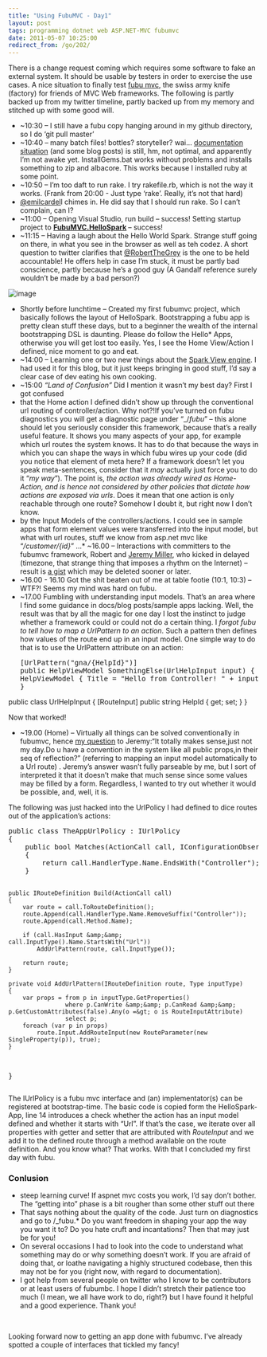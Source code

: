 ```yaml
---
title: "Using FubuMVC - Day1"
layout: post
tags: programming dotnet web ASP.NET-MVC fubumvc
date: 2011-05-07 10:25:00
redirect_from: /go/202/
---
```


There is a change request coming which requires some software to fake an external system. It should be usable by testers in order to exercise the use cases. A nice situation to finally test [fubu mvc](https://github.com/DarthFubuMVC/fubumvc), the swiss army knife (factory) for friends of MVC Web frameworks. The following is partly backed up from my twitter timeline, partly backed up from my memory and stitched up with some good will.

*   ~10:30 – I still have a fubu copy hanging around in my github directory, so I do ‘git pull master’
*   ~10:40 – many batch files! bottles? storyteller? wai… [documentation](http://wiki.fubumvc.com/Main_Page) [situation](https://github.com/DarthFubuMVC/fubumvc/wiki) (and some blog posts) is still, hm, not optimal, and apparently I’m not awake yet. InstallGems.bat works without problems and installs something to zip and albacore. This works because I installed ruby at some point.
*   ~10:50 – I’m too daft to run rake. I try rakefile.rb, which is not the way it works. (Frank from 20:00 - Just type ‘rake’. Really, it’s not that hard)
*   [@emilcardel](http://twitter.com/#!/emilcardell)l chimes in. He did say that I should run rake. So I can’t complain, can I?
*   ~11:00 – Opening Visual Studio, run build – success!
Setting startup project to **[FubuMVC.HelloSpark](https://github.com/DarthFubuMVC/fubumvc/tree/master/src/FubuMVC.HelloSpark)&nbsp;**– success!
*   ~11:15 – Having a laugh about the Hello World Spark. Strange stuff going on there, in what you see in the browser as well as teh codez. A short question to twitter clarifies that [@RobertTheGrey](http://twitter.com/#!/RobertTheGrey) is the one to be held accountable! He offers help in case I’m stuck, it must be partly bad conscience, partly because he’s a good guy (A Gandalf reference surely wouldn’t be made by a bad person?) 

![image](http://realfiction.net/files/image_615cd585-7c6a-4bb6-ab7c-89cf94c5fcdc.png "image") 

*   Shortly before lunchtime – Created my first fubumvc project, which basically follows the layout of HelloSpark. Bootstrapping a fubu app is pretty clean stuff these days, but to a beginner the wealth of the internal bootstrapping DSL is daunting. Please do follow the Hello* Apps, otherwise you will get lost too easily.
Yes, I see the Home View/Action I defined, nice moment to go and eat.
*   ~14:00 – Learning one or two new things about the [Spark View engine](http://sparkviewengine.com/). I had used it for this blog, but it just keeps bringing in good stuff, I’d say a clear case of dev eating his own cooking.
*   ~15:00 _“Land of Confusion”_
Did I mention it wasn’t my best day? First I got confused
*   that the Home action I defined didn’t show up through the conventional url routing of controller/action. Why not?!If you’ve turned on fubu diagnostics you will get a diagnostic page under “_/_fubu_” – this alone should let you seriously consider this framework, because that’s a really useful feature. It shows you many aspects of your app, for example which url routes the system knows. It has to do that because the ways in which you can shape the ways in which fubu wires up your code (did you notice that element of meta here? If a framework doesn’t let you speak meta-sentences, consider that it _may_ actually just force you to do it “_my way_”).
The point is, _the action was already wired as Home-Action, and is hence not considered by other policies that dictate how actions are exposed via urls_. Does it mean that one action is only reachable through one route? Somehow I doubt it, but right now I don’t know.
*   by the Input Models of the controllers/actions. I could see in sample apps that form element values were transferred into the input model, but what with url routes, stuff we know from asp.net mvc like “_/customer/{id}_” ...*   ~16.00 – Interactions with committers to the fubumvc framework, Robert and [Jeremy Miller](http://twitter.com/#!/jeremydmiller), who kicked in delayed (timezone, that strange thing that imposes a rhythm on the Internet) – result is [a gist](https://gist.github.com/958950) which may be deleted sooner or later.
*   ~16.00 - 16.10 Got the shit beaten out of me at table footie (10:1, 10:3) – WTF?! Seems my mind was hard on fubu.
*   ~17.00 Fumbling with understanding input models. That’s an area where I find some guidance in docs/blog posts/sample apps lacking. Well, the result was that by all the magic for one day I lost the instinct to judge whether a framework could or could not do a certain thing. I _forgot fubu to tell how to map a UrlPattern to an action_. Such a pattern then defines how values of the route end up in an input model. One simple way to do that is to use the UrlPattern attribute on an action: <div style="padding-bottom: 0px; margin: 0px; padding-left: 0px; padding-right: 0px; display: inline; float: none; padding-top: 0px" id="scid:812469c5-0cb0-4c63-8c15-c81123a09de7:a9fc1f2d-0984-4841-9243-18b538fd9cc8" class="wlWriterEditableSmartContent"><pre name="code" class="c#">[UrlPattern("gna/{HelpId}")]
public HelpViewModel SomethingElse(UrlHelpInput input)
{
    return new HelpViewModel { Title = "Hello from Controller! " + input.HelpId };
}

public class UrlHelpInput
{
      [RouteInput]
      public string HelpId { get; set; }
}</pre></div>

Now that worked!

*   ~19.00 (Home) – Virtually all things can be solved conventionally in fubumvc, hence [my question](http://twitter.com/#!/fquednau/status/66535985692942336) to Jeremy:“It totally makes sense,just not my day.Do u have a convention in the system like all public props,in their seq of reflection?” (referring to mapping an input model automatically to a Url route) . Jeremy’s answer wasn’t fully parseable by me, but I sort of interpreted it that it doesn’t make that much sense since some values may be filled by a form. Regardless, I wanted to try out whether it would be possible, and, well, it is.

The following was just hacked into the UrlPolicy I had defined to dice routes out of the application’s actions:

<div style="padding-bottom: 0px; margin: 0px; padding-left: 0px; padding-right: 0px; display: inline; float: none; padding-top: 0px" id="scid:812469c5-0cb0-4c63-8c15-c81123a09de7:0a335876-2fea-499c-a9f9-d5571f041ec0" class="wlWriterEditableSmartContent"><pre name="code" class="c#">public class TheAppUrlPolicy : IUrlPolicy
{
    public bool Matches(ActionCall call, IConfigurationObserver log)
    {
        return call.HandlerType.Name.EndsWith("Controller");
    }

    public IRouteDefinition Build(ActionCall call)
    {
        var route = call.ToRouteDefinition();
        route.Append(call.HandlerType.Name.RemoveSuffix("Controller"));
        route.Append(call.Method.Name);

        if (call.HasInput &amp;&amp; call.InputType().Name.StartsWith("Url"))
            AddUrlPattern(route, call.InputType());

        return route;
    }

    private void AddUrlPattern(IRouteDefinition route, Type inputType)
    {
        var props = from p in inputType.GetProperties()
                    where p.CanWrite &amp;&amp; p.CanRead &amp;&amp; p.GetCustomAttributes(false).Any(o =&gt; o is RouteInputAttribute)
                    select p;
        foreach (var p in props)
            route.Input.AddRouteInput(new RouteParameter(new SingleProperty(p)), true);
    }
}</pre></div>

The IUrlPolicy is a fubu mvc interface and (an) implementator(s) can be registered at bootstrap-time. The basic code is copied form the HelloSpark-App, line 14 introduces a check whether the action has an input model defined and whether it starts with “Url”. If that’s the case, we iterate over all properties with getter and setter that are attributed with _RouteInput_ and we add it to the defined route through a method available on the route definition. And you know what? That works. With that I concluded my first day with fubu.

### Conlusion

*   steep learning curve! If aspnet mvc costs you work, I’d say don’t bother. The “getting into” phase is a bit rougher than some other stuff out there
*   That says nothing about the quality of the code. Just turn on diagnostics and go to /_fubu.*   Do you want freedom in shaping your app the way you want it to? Do you hate cruft and incantations? Then that may just be for you!
*   On several occasions I had to look into the code to understand what something may do or why something doesn’t work. If you are afraid of doing that, or loathe navigating a highly structured codebase, then this may not be for you (right now, with regard to documentation).
*   I got help from several people on twitter who I know to be contributors or at least users of fubumbc. I hope I didn’t stretch their patience too much (I mean, we all have work to do, right?) but I have found it helpful and a good experience. Thank you!

&nbsp;

Looking forward now to getting an app done with fubumvc. I’ve already spotted a couple of interfaces that tickled my fancy!